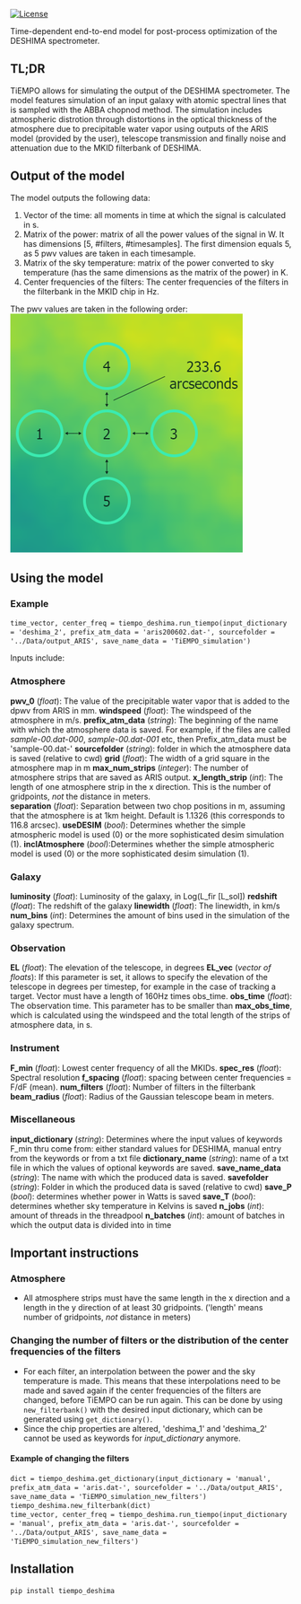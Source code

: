 [![License](https://img.shields.io/badge/license-MIT-blue.svg?label=License&style=flat-square)](LICENSE)

Time-dependent end-to-end model for post-process optimization of the DESHIMA spectrometer.

## TL;DR
TiEMPO allows for simulating the output of the DESHIMA spectrometer. The model features simulation of an input galaxy with atomic spectral lines that is sampled with the ABBA chopnod method. The simulation includes atmospheric distrotion through distortions in the optical thickness of the atmosphere due to precipitable water vapor using outputs of the ARIS model (provided by the user), telescope transmission and finally noise and attenuation due to the MKID filterbank of DESHIMA.

## Output of the model 
The model outputs the following data: 
1. Vector of the time: all moments in time at which the signal is calculated in s.
2. Matrix of the power: matrix of all the power values of the signal in W. It has dimensions [5, #filters, #timesamples]. The first dimension equals 5, as 5 pwv values are taken in each timesample. 
3. Matrix of the sky temperature: matrix of the power converted to sky temperature (has the same dimensions as the matrix of the power) in K. 
4. Center frequencies of the filters: The center frequencies of the filters in the filterbank in the MKID chip in Hz. 

The pwv values are taken in the following order: 
![pwv values](https://raw.githubusercontent.com/EsmeeHuijten/DESHIMAmodel/master/skychopping_5chops.png)

## Using the model
### Example
```
time_vector, center_freq = tiempo_deshima.run_tiempo(input_dictionary = 'deshima_2', prefix_atm_data = 'aris200602.dat-', sourcefolder = '../Data/output_ARIS', save_name_data = 'TiEMPO_simulation')
```
Inputs include:

### Atmosphere
**pwv_0** (*float*): The value of the precipitable water vapor that is added to the dpwv from ARIS in mm. 
**windspeed** (*float*): The windspeed of the atmosphere in m/s.
**prefix_atm_data** (*string*): The beginning of the name with which the atmosphere data is saved. For example, if the files are called *sample-00.dat-000*, *sample-00.dat-001* etc, then Prefix_atm_data must be 'sample-00.dat-'
**sourcefolder** (*string*): folder in which the atmosphere data is saved (relative to cwd)
**grid** (*float*): The width of a grid square in the atmosphere map in m
**max_num_strips** (*integer*): The number of atmosphere strips that are saved as ARIS output.
**x_length_strip** (*int*): The length of one atmosphere strip in the x direction. This is the number of gridpoints, *not* the distance in meters.  
**separation** (*float*): Separation between two chop positions in m, assuming that the atmosphere is at 1km height. Default is 1.1326 (this corresponds to 116.8 arcsec).
**useDESIM** (*bool*): Determines whether the simple atmospheric model is used (0) or the more sophisticated desim simulation (1).
**inclAtmosphere** (*bool*):Determines whether the simple atmospheric model is used (0) or the more sophisticated desim simulation (1).

### Galaxy
**luminosity** (*float*): Luminosity of the galaxy, in Log(L_fir [L_sol])
**redshift** (*float*): The redshift of the galaxy
**linewidth** (*float*): The linewidth, in km/s
**num_bins** (*int*): Determines the amount of bins used in the simulation of the galaxy spectrum. 

### Observation
**EL** (*float*): The elevation of the telescope, in degrees
**EL_vec** (*vector of floats*): If this parameter is set, it allows to specify the elevation of the telescope in degrees per timestep, for example in the case of tracking a target. Vector must have a length of 160Hz times obs_time.
**obs_time** (*float*): The observation time. This parameter has to be smaller than **max_obs_time**, which is calculated using the windspeed and the total length of the strips of atmosphere data, in s.

### Instrument
**F_min** (*float*): Lowest center frequency of all the MKIDs.
**spec_res** (*float*): Spectral resolution
**f_spacing** (*float*): spacing between center frequencies = F/dF (mean).
**num_filters** (*float*): Number of filters in the filterbank
**beam_radius** (*float*): Radius of the Gaussian telescope beam in meters.

### Miscellaneous
**input_dictionary** (*string*): Determines where the input values of keywords F_min thru come from: either standard values for DESHIMA, manual entry from the keywords or from a txt file 
**dictionary_name** (*string*): name of a txt file in which the values of optional keywords are saved.
**save_name_data** (*string*): The name with which the produced data is saved.
**savefolder** (*string*): Folder in which the produced data is saved (relative to cwd)
**save_P** (*bool*): determines whether power in Watts is saved
**save_T** (*bool*): determines whether sky temperature in Kelvins is saved
**n_jobs** (*int*): amount of threads in the threadpool
**n_batches** (*int*): amount of batches in which the output data is divided into in time

## Important instructions

### Atmosphere
* All atmosphere strips must have the same length in the x direction and a length in the y direction of at least 30 gridpoints. ('length' means number of gridpoints, *not* distance in meters)

### Changing the number of filters or the distribution of the center frequencies of the filters
* For each filter, an interpolation between the power and the sky temperature is made. This means that these interpolations need to be made and saved again if the center frequencies of the filters are changed, before TiEMPO can be run again. This can be done by using ```new_filterbank()``` with the desired input dictionary, which can be generated using ```get_dictionary()```.
* Since the chip properties are altered, 'deshima_1' and 'deshima_2' cannot be used as keywords for *input_dictionary* anymore.

#### Example of changing the filters
```
dict = tiempo_deshima.get_dictionary(input_dictionary = 'manual', prefix_atm_data = 'aris.dat-', sourcefolder = '../Data/output_ARIS', save_name_data = 'TiEMPO_simulation_new_filters')
tiempo_deshima.new_filterbank(dict)
time_vector, center_freq = tiempo_deshima.run_tiempo(input_dictionary = 'manual', prefix_atm_data = 'aris.dat-', sourcefolder = '../Data/output_ARIS', save_name_data = 'TiEMPO_simulation_new_filters')
```
## Installation
```
pip install tiempo_deshima
```